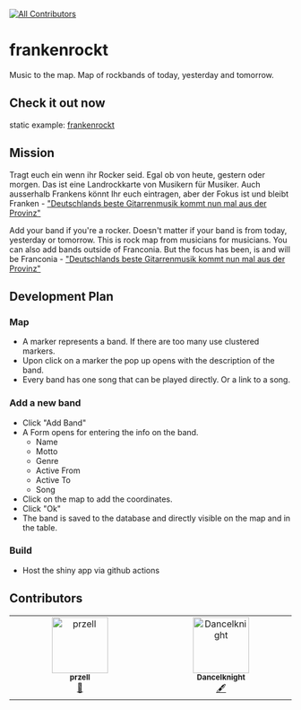 <!-- ALL-CONTRIBUTORS-BADGE:START - Do not remove or modify this section -->
[![All Contributors](https://img.shields.io/badge/all_contributors-2-orange.svg?style=flat-square)](#contributors-)
<!-- ALL-CONTRIBUTORS-BADGE:END -->

# frankenrockt
Music to the map. Map of rockbands of today, yesterday and tomorrow.

## Check it out now

static example: [frankenrockt](https://przell.github.io/frankenrockt/)

## Mission
Tragt euch ein wenn ihr Rocker seid. Egal ob von heute, gestern oder morgen. Das ist eine Landrockkarte von Musikern für Musiker. Auch ausserhalb Frankens könnt Ihr euch eintragen, aber der Fokus ist und bleibt Franken - ["Deutschlands beste Gitarrenmusik kommt nun mal aus der Provinz"](https://www.br.de/radio/bayern2/sendungen/podcasts/fraenkische-garagenbands-aus-den-spaeten-achtzigern-102.html "BR2 Nachtmix - Fränkische Garagenrockbands auf den späten 80ern")

Add your band if you're a rocker. Doesn't matter if your band is from today, yesterday or tomorrow.
This is rock map from musicians for musicians. You can also add bands outside of Franconia.
But the focus has been, is and will be Franconia - ["Deutschlands beste Gitarrenmusik kommt nun mal aus der Provinz"](https://www.br.de/radio/bayern2/sendungen/podcasts/fraenkische-garagenbands-aus-den-spaeten-achtzigern-102.html "BR2 Nachtmix - Fränkische Garagenrockbands auf den späten 80ern")

## Development Plan
### Map
- A marker represents a band. If there are too many use clustered markers.
- Upon click on a marker the pop up opens with the description of the band.
- Every band has one song that can be played directly. Or a link to a song.

### Add a new band
- Click "Add Band"
- A Form opens for entering the info on the band.
  - Name
  - Motto
  - Genre
  - Active From
  - Active To
  - Song
- Click on the map to add the coordinates.
- Click "Ok"
- The band is saved to the database and directly visible on the map and in the table.

### Build
- Host the shiny app via github actions

## Contributors

<!-- ALL-CONTRIBUTORS-LIST:START - Do not remove or modify this section -->
<!-- prettier-ignore-start -->
<!-- markdownlint-disable -->
<table>
  <tbody>
    <tr>
      <td align="center" valign="top" width="14.28%"><a href="https://www.bolzanor.eu/"><img src="https://avatars.githubusercontent.com/u/51962348?v=4?s=100" width="100px;" alt="przell"/><br /><sub><b>przell</b></sub></a><br /><a href="#maintenance-przell" title="Maintenance">🚧</a></td>
      <td align="center" valign="top" width="14.28%"><a href="https://github.com/Dancelknight"><img src="https://avatars.githubusercontent.com/u/32516208?v=4?s=100" width="100px;" alt="Dancelknight"/><br /><sub><b>Dancelknight</b></sub></a><br /><a href="#content-Dancelknight" title="Content">🖋</a></td>
    </tr>
  </tbody>
</table>

<!-- markdownlint-restore -->
<!-- prettier-ignore-end -->

<!-- ALL-CONTRIBUTORS-LIST:END -->
<!-- prettier-ignore-start -->
<!-- markdownlint-disable -->

<!-- markdownlint-restore -->
<!-- prettier-ignore-end -->

<!-- ALL-CONTRIBUTORS-LIST:END -->


